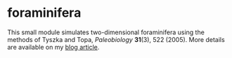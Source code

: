 # foraminifera

This small module simulates two-dimensional foraminifera using the methods of Tyszka and Topa, _Paleobiology_ **31**(3), 522 (2005). More details are available on my [blog article](http://scipython.com/blog/simulating-foraminifera/).
